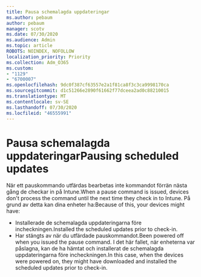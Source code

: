 ```yaml
---
title: Pausa schemalagda uppdateringar
ms.author: pebaum
author: pebaum
manager: scotv
ms.date: 07/30/2020
ms.audience: Admin
ms.topic: article
ROBOTS: NOINDEX, NOFOLLOW
localization_priority: Priority
ms.collection: Adm_O365
ms.custom:
- "1129"
- "6700007"
ms.openlocfilehash: 9dc0f387cf63557e2a1f81ca8f3c3ca9998170ca
ms.sourcegitcommit: d1c51266e2890f61662f77dceea2ad0c88210015
ms.translationtype: MT
ms.contentlocale: sv-SE
ms.lasthandoff: 07/30/2020
ms.locfileid: "46555991"
---
```

# <a name="pausing-scheduled-updates"></a><span data-ttu-id="a5f3a-102">Pausa schemalagda uppdateringar</span><span class="sxs-lookup"><span data-stu-id="a5f3a-102">Pausing scheduled updates</span></span>

<span data-ttu-id="a5f3a-103">När ett pauskommando utfärdas bearbetas inte kommandot förrän nästa gång de checkar in på Intune.</span><span class="sxs-lookup"><span data-stu-id="a5f3a-103">When a pause command is issued, devices don't process the command until the next time they check in to Intune.</span></span> <span data-ttu-id="a5f3a-104">På grund av detta kan dina enheter ha:</span><span class="sxs-lookup"><span data-stu-id="a5f3a-104">Because of this, your devices might have:</span></span>

- <span data-ttu-id="a5f3a-105">Installerade de schemalagda uppdateringarna före incheckningen.</span><span class="sxs-lookup"><span data-stu-id="a5f3a-105">Installed the scheduled updates prior to check-in.</span></span>
- <span data-ttu-id="a5f3a-106">Har stängts av när du utfärdade pauskommandot.</span><span class="sxs-lookup"><span data-stu-id="a5f3a-106">Been powered off when you issued the pause command.</span></span> <span data-ttu-id="a5f3a-107">I det här fallet, när enheterna var påslagna, kan de ha hämtat och installerat de schemalagda uppdateringarna före incheckningen.</span><span class="sxs-lookup"><span data-stu-id="a5f3a-107">In this case, when the devices were powered on, they might have downloaded and installed the scheduled updates prior to check-in.</span></span>